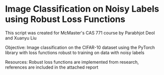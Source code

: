 # Image Classification on Noisy Labels using Robust Loss Functions  
This script was created for McMaster's CAS 771 course by Parabhjot Deol and Xuanyu Liu  

Objective: Image classification on the CIFAR-10 dataset using the PyTorch library with loss functions robust to training on data with noisy labels  

Resources: Robust loss functions are implemented from research, references are included in the attached report  
